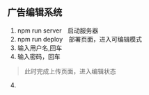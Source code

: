 ## 广告编辑系统

1. npm run server　启动服务器
2. npm run deploy　部署页面，进入可编辑模式
2. 输入用户名,回车
3. 输入密码，回车 

> 此时完成上传页面，进入编辑状态

4. 
